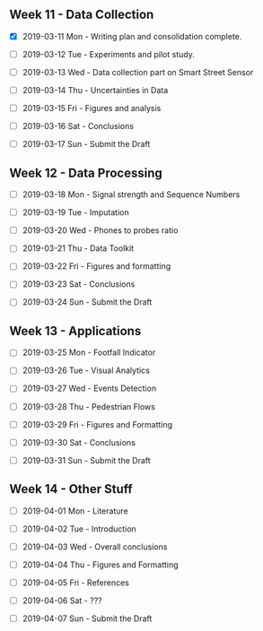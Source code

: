 Week 11 - Data Collection
-------------------------

 - [x] 2019-03-11 Mon - Writing plan and consolidation complete.

 - [ ] 2019-03-12 Tue - Experiments and pilot study.

 - [ ] 2019-03-13 Wed - Data collection part on Smart Street Sensor

 - [ ] 2019-03-14 Thu - Uncertainties in Data

 - [ ] 2019-03-15 Fri - Figures and analysis

 - [ ] 2019-03-16 Sat - Conclusions

 - [ ] 2019-03-17 Sun - Submit the Draft

Week 12 - Data Processing
-------------------------

 - [ ] 2019-03-18 Mon - Signal strength and Sequence Numbers

 - [ ] 2019-03-19 Tue - Imputation

 - [ ] 2019-03-20 Wed - Phones to probes ratio

 - [ ] 2019-03-21 Thu - Data Toolkit

 - [ ] 2019-03-22 Fri - Figures and formatting

 - [ ] 2019-03-23 Sat - Conclusions

 - [ ] 2019-03-24 Sun - Submit the Draft

Week 13 - Applications
----------------------

 - [ ] 2019-03-25 Mon - Footfall Indicator

 - [ ] 2019-03-26 Tue - Visual Analytics

 - [ ] 2019-03-27 Wed - Events Detection

 - [ ] 2019-03-28 Thu - Pedestrian Flows

 - [ ] 2019-03-29 Fri - Figures and Formatting

 - [ ] 2019-03-30 Sat - Conclusions

 - [ ] 2019-03-31 Sun - Submit the Draft

Week 14 - Other Stuff
---------------------

 - [ ] 2019-04-01 Mon - Literature

 - [ ] 2019-04-02 Tue - Introduction

 - [ ] 2019-04-03 Wed - Overall conclusions

 - [ ] 2019-04-04 Thu - Figures and Formatting

 - [ ] 2019-04-05 Fri - References

 - [ ] 2019-04-06 Sat - ???

 - [ ] 2019-04-07 Sun - Submit the Draft
